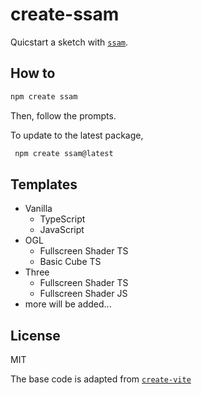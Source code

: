 # create-ssam

Quicstart a sketch with [`ssam`](https://github.com/cdaein/ssam).

## How to

```sh
npm create ssam
```

Then, follow the prompts.

To update to the latest package,

```sh
 npm create ssam@latest
```

## Templates

- Vanilla
  - TypeScript
  - JavaScript
- OGL
  - Fullscreen Shader TS
  - Basic Cube TS
- Three
  - Fullscreen Shader TS
  - Fullscreen Shader JS
- more will be added...

## License

MIT

The base code is adapted from [`create-vite`](https://github.com/vitejs/vite/tree/main/packages/create-vite)
